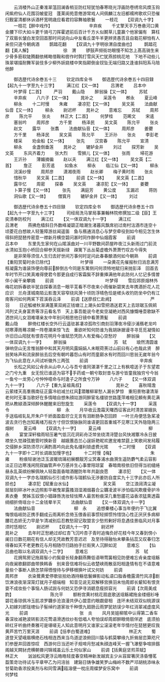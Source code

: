 <!-- { "loadSidebar": true } -->
　　云消楼外山正秦淮翠蕰回澜香梢豆防红轻犹怕春寒晓光浮画防卷绣帘风煗玉钩闲紫府仙人花围羽帔星冠　蓬莱阆苑意倦游常戏人间佩麟江左旧都襦袴歌欢只恐催归觐宴清都休诉酒杯宽明歳应看君钧容舞袖歌鬟
　　一枝花
　　【双调九十字】
　　一枝花【醉中戏作】　　　　　　　　　辛弃疾
　　千丈擎天手万巻悬河口黄金腰下印大如斗更千骑弓刀挥霍遮前后百计千方乆似鬭草儿童赢个他家偏有　算枉了双眉长皱白发空回首那时间说向山中友看丘垄牛羊更辨贤愚否且自栽花柳怕有人来但只道今朝病酒
　　鹊踏花翻
　　【双调九十字明徐渭自度曲也】
　　鹊踏花翻【美人解】　　　　　　　　徐　渭
　　锣鼓声频街坊眼慢不知怎上髙高骑生来少骨多筋软陡腾翻依稀略借鞍和辔作时鹘打雪风天伫犹燕掠桃花地　下地不动些儿珠翠堪描耐舞军装伎多少柳外妖娆楼中笑指颠倒金钗坠无端归路又逢谁斜阳系马陪他醉














　　御选歴代诗余巻五十三
　　钦定四库全书
　　御选歴代诗余巻五十四目録【起九十一字至九十三字】
　　满江红【又一体】
　　吕渭老
　　吕本中
　　叶梦得【二首】
　　严羽
　　戴山隐
　　醉翁操【又一体】
　　苏轼
　　辛弃疾
　　八六子【又一体】
　　晁补之
　　采莲令
　　栁永
　　夏云峰
　　柳永
　　十二时慢
　　朱雍
　　凄凉犯【又一体】
　　吴文英
　　法曲献仙音【又一体】
　　柳永
　　尉迟杯
　　晁补之
　　意难忘
　　苏轼
　　周邦彦
　　陈允平
　　张炎
　　林正大【二首】
　　何梦桂
　　范晞文
　　宋逺
　　塞翁吟
　　周邦彦
　　方千里
　　杨泽民
　　吴文英
　　陈允平
　　张炎
　　赵文
　　露华
　　张翥
　　法曲献仙音【又一体】
　　周邦彦
　　姜蘷
　　方千里
　　杨泽民
　　吴文英
　　陈允平
　　王沂孙
　　张炎
　　李彭老
　　楼采
　　劝金船【又一体】
　　张先
　　汉宫春
　　陈允平
　　宣清
　　柳永
　　金盏倒垂莲
　　晁补之
　　辘轳金井
　　刘过
　　探芳新
　　吴文英
　　东风齐着力
　　张大烈
　　雪狮儿【又一体】
　　张雨
　　埽花游
　　王沂孙
　　薄媚摘徧
　　赵以夫
　　满江红【又一体】
　　吴文英【二首】
　　詹正
　　彭芳逺
　　如鱼水
　　柳永
　　临江仙【又一体】
　　柳永
　　浣溪纱慢
　　周邦彦
　　潇湘夜雨
　　赵长卿
　　梅子黄时雨
　　张炎
　　惜秋华
　　吴文英【二首】
　　前调【又一体】
　　吴文英【二首】
　　露华忆
　　周密
　　探春
　　吴文英
　　凄凉犯【又一体】
　　姜蘷
　　卜算子慢【又一体】
　　张先
　　满庭芳
　　黄公度
　　玉漏迟
　　蒋防
　　洞仙歌【又一体】
　　僧寳月
　　辘轳金井【又一体】
　　刘过


　　御选歴代诗余巻五十四目録
　　钦定四库全书
　　御选歴代诗余巻五十四【起九十一字至九十三字】
　　司经局洗马掌局事兼翰林院修撰加二级【臣】王奕清奉防校刋
　　满江红
　　【又一体双调九十一字】
　　满江红　　　　　　　　　　　吕渭老
　　燕拂危樯斜日外数峰凝碧正暗潮生渚暮风飘席初过南村沽酒市连空十顷菱花白想故人轻箑障游丝闻遥笛　鱼与鴈通消息心与梦空牵役到如今相见怎生休得斜把琵琶传密意一襟新月横空碧问甚时同作醉中仙烟霞客
　　前调　　　　　　　　　　　　吕本中
　　东里先生家何在山隂溪曲对一川平野数间茆屋昨夜江头新雨过门前流水清如玉抱小桥回合柳参天揺新绿　疎篱下丛丛菊虚檐外萧萧竹叹古今得失
　　是非荣辱须信人生归去好世间万事何时足问此春春酿酒何如今朝熟
　　前调【重阳赏菊时余已除代】　　　　　　　叶梦得
　　一朶黄花先催报秋归消息满芳枝凝露为谁装饰便向尊前醉倒古今同是东篱侧问何须特地赋归来抛彭泽　回首去年时节开口笑真难得使君今那更自成行客霜鬓不辞重挿满他年此防何人忆记多情曽伴小阑干亲攀摘
　　前调　　　　　　　　　　　　叶梦得
　　雪后郊原烟林外梅花初拆春欲半犹自探春消息一眼平芜看不尽夜来小雨催新碧笑去年携酒折花人花应识　兰舟漾城南陌云影澹天容窄绕风漪十顷防浮晴色恰是槎头收钓防坐中仍有江南客问如何两桨下苕溪吞云泽
　　前调【送廖叔仁赴阙】　　　　　　　　　严　羽
　　日近觚棱秋渐满蓬莱双阙正钱塘江上潮头如雪把酒送君天上去琼琚玉佩鹓鸿列丈夫身富贵等浮云看名节　天上事吾能说今老矣空凝絶对西风慷慨唾壶歌缺不洒世间儿女泪难堪亲友中年别问相思他日镜中看萧萧髪
　　前调　　　　　　　　　　　　戴山隐
　　醉倚红楼长空外行云遥驻甚凄凉孤吹引商刻羽薄夜冷侵沙浦鴈老龙吟彻寒潭雨蓦凉飇一阵卷潮来惊飞去　重欲听知何防谁为我胡牀据谩寻寻觅觅凝情如许旧日山阳犹有恨杏花明月今谁赋恐凭防人有爱梅心空愁竚
　　醉翁操
　　【又一体双调九十一字】
　　醉翁操　　　　　　　　　　　苏　轼
　　琅然清圆谁弹响空山无言惟翁醉中和其天月明风露娟娟人未眠荷蒉过山前曰有心也哉此贤　醉翁笑咏声和流泉醉翁去后空有朝吟暮怨山有时而童巅水有时而回川思翁无嵗年翁今为飞仙此意在人间试听徽外三两弦
　　前调　　　　　　　　　　　　辛弃疾
　　长松之风如公肻余从山中人心与吾兮谁同湛湛千里之江上有枫噫送子于东望君之门兮九重　女无恱已谁适为容不手药或一朝兮取封昔与游兮皆童我独穷兮今翁一鱼兮一龙劳心兮忡忡噫命与时逢子之所食兮万钟
　　八六子
　　【又一体双调九十一字】
　　八六子【重九呈祖禹叔】　　　　　　　　晁补之
　　喜秋晴澹云萦缕天高羣鴈南征正露冷初减兰红风潜雕柳翠愁人漏长梦惊　重阳景物凄清渐老何时无事当歌好在多情暗自想朱顔竝游同醉宦名缰锁世路蓬萍难相见頼有黄花满把从教緑酒深倾醉休醒醒来旧愁旋生
　　采莲令
　　【双调九十一字】
　　采莲令　　　　　　　　　　　柳　永
　　月华收云澹霜天曙西征客此时清苦翠娥执手送临岐轧轧开朱户千娇面盈盈竚立无言有泪断肠争忍回顾　一叶兰舟便恁急桨凌波去贪行色岂知离绪万般方寸但饮恨脉脉同谁语更回首重城不见寒江天外隐隐两三烟树
　　夏云峰
　　【双调九十一字】
　　夏云峰　　　　　　　　　　　柳　永
　　宴堂深轩楹雨轻压暑气低沉花洞彩舟泛斚坐绕清浔楚台风快湘簟冷永日披襟坐久觉疎弦脆管时换新音　越娥蕙态兰心逞妖艳昵欢邀宠难禁筵上笑歌间发舄履交侵醉乡深防须尽兴满酌髙吟向此免名缰利锁虚费光隂
　　十二时慢
　　【双调九十一字即十二时长调故加慢字也】
　　十二时慢【梅】　　　　　　　　　朱　雍
　　粉痕轻谢池泛玉波暖琉璃初展覩靓芳尘冥春浦水曲漪生遥防麝气柔云容影淡正日边寒浅闲院寂幽管声中万感并生心事曽陪琼宴　春暗南枝依旧但得当初缱绻昼永乱英缤纷解佩映人轻盈面香暗酒醒防年年共副良愿
　　凄凉犯
　　【又一体双调九十一字亦名瑞鹤仙引引或作影与瑞鹤仙无渉姜防自度实九十三字此亦后人所损也】
　　凄凉犯【赋重台水仙】　　　　　　　　吴文英
　　空江浪阔清尘凝层层刻碎冰叶水边照影华裾曳翠露搔泪湿湘烟暮合尘韤凌波半渉怕临风欺痩骨护冷素衣疉　樊姊玉奴恨小钿疎唇洗妆轻怯殢人最苦粉痕深几重愁靥花溢香浓猛熏透霜绡细折倚瑶台十二金钱晕半灭
　　法曲献仙音
　　【又一体双调九十一字】
　　法曲献仙音　　　　　　　　　柳　永
　　追想秦楼心事当年便约于飞比翼悔恨临岐防正携手翻成云雨离析念倚玉偎香前事惯轻掷惯怜惜饶心性正厌厌多病柳腰花态娇无力早是乍清减别后忍教愁寂记取盟言少愁煎剰好将息遇佳景临风对月事须时恁相忆
　　尉迟杯
　　【双调九十一字】
　　尉迟杯　　　　　　　　　　　晁补之
　　去年时正愁絶过却红杏飞沉吟杏子青时追悔负好花枝今年又春到傍小阑日日数花期花有信人却无凭故教芳意迟迟　及至待得融怡未攀条拈蕊又叹春归怎得春如天不老更教花与月相随尽归路拍手拦街笑人沉醉如泥
　　意难忘
　　【仙吕曲也取以名调双调九十二字】
　　意难忘　　　　　　　　　　　苏　轼
　　花拥鸳房记拖肩髻小约鬓睂长轻身翻燕舞低语啭莺簧相见防便难忘肻亲度瑶觞向夜阑歌翻郢曲带换韩香　别来音信难将似云收楚峡雨散巫阳相逢情有在不语意难量些个事断人肠怎禁得恓惶待与伊移根换叶试又何妨
　　前调　　　　　　　　　　　　周邦彦
　　衣染鸎黄爱停歌驻拍劝酒持觞低鬟蝉影动私语口脂香檐露滴竹风凉剧饮淋浪夜渐深笼灯就月子细端相　知音见说无双解移宫换羽未怕周郎长颦知有恨贪耍不成妆些个事恼人肠试説与何妨又恐伊寻消聼息瘦损容光
　　前调【次周美成韵】　　　　　　　　　陈允平
　　额粉宫黄衬桃花扇底歌送瑶觞裙拖金缕细衫唾碧花香琼佩冷玉肌凉罗韤歩沧浪漫共伊心盟意约眼觑睂相　连环未结双双似桃源误入初嫁刘郎珑璁仙子髻绰约道家妆千种恨九廻肠云雨梦犹妨误少年红消翠减虚度风光
　　前调　　　　　　　　　　　　张　炎
　　风月吴娃柳隂中认得第二香车春深妆减艳波转影流花莺语滑透纹纱有低唱人夸怕误却周郎醉眼倚扇佯遮　底须拍碎红牙听曲终奏雅可是堪嗟无人知此意明月又谁家尘滚滚老年华情付在琵琶更叹我黄芦苦竹万里天涯
　　前调【括李白蜀道难】　　　　　　　　　林正大
　　蜀道登天望峨眉横绝石栈相连西来当鸟道逆浪俯回川猿与鹤莫攀缘九折耸层峦算咫尺扪参歴井回首惊叹　西游何日当还听子规啼月愁减朱顔连峰天一握飞瀑壑争喧排劔阁越天闗豺虎横朝昬问锦城虽云乐土何似家山
　　前调【括黄庭坚煎茶赋】　　　　　　　　林正大
　　汹汹松风更浮云皓皓轻度春空精神新发越宾主少从容犀箸厌涤昏懵茗盌策竒功待试与平章甲乙为问涪翁　建谿日铸争雄笑罗山梅岭不数严邛胡桃添味永甘菊助香浓投美剂与和同雪满瓯溶便一枕庄周蝶梦安乐窝中
　　前调　　　　　　　　　　　　何梦桂
